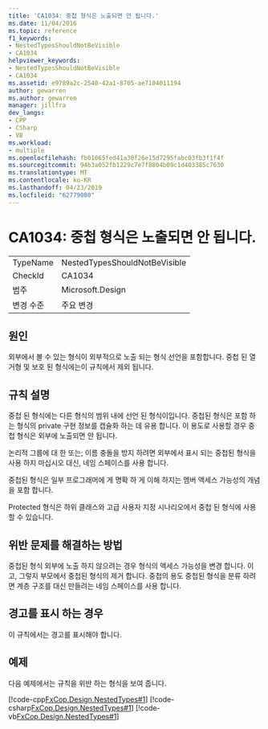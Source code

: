 ```yaml
---
title: 'CA1034: 중첩 형식은 노출되면 안 됩니다.'
ms.date: 11/04/2016
ms.topic: reference
f1_keywords:
- NestedTypesShouldNotBeVisible
- CA1034
helpviewer_keywords:
- NestedTypesShouldNotBeVisible
- CA1034
ms.assetid: e9789a2c-2540-42a1-8705-ae7104011194
author: gewarren
ms.author: gewarren
manager: jillfra
dev_langs:
- CPP
- CSharp
- VB
ms.workload:
- multiple
ms.openlocfilehash: fb01065fed41a30f26e15d7295fabc03fb3f1f4f
ms.sourcegitcommit: 94b3a052fb1229c7e7f8804b09c1d403385c7630
ms.translationtype: MT
ms.contentlocale: ko-KR
ms.lasthandoff: 04/23/2019
ms.locfileid: "62779080"
---
```

# <a name="ca1034-nested-types-should-not-be-visible"></a>CA1034: 중첩 형식은 노출되면 안 됩니다.

|||
|-|-|
|TypeName|NestedTypesShouldNotBeVisible|
|CheckId|CA1034|
|범주|Microsoft.Design|
|변경 수준|주요 변경|

## <a name="cause"></a>원인

외부에서 볼 수 있는 형식이 외부적으로 노출 되는 형식 선언을 포함합니다. 중첩 된 열거형 및 보호 된 형식에는이 규칙에서 제외 됩니다.

## <a name="rule-description"></a>규칙 설명
 중첩 된 형식에는 다른 형식의 범위 내에 선언 된 형식이입니다. 중첩된 형식은 포함 하는 형식의 private 구현 정보를 캡슐화 하는 데 유용 합니다. 이 용도로 사용할 경우 중첩 형식은 외부에 노출되면 안 됩니다.

 논리적 그룹에 대 한 또는; 이름 충돌을 방지 하려면 외부에서 표시 되는 중첩된 형식을 사용 하지 마십시오 대신, 네임 스페이스를 사용 합니다.

 중첩된 형식은 일부 프로그래머에 게 명확 하 게 이해 하지는 멤버 액세스 가능성의 개념을 포함 합니다.

 Protected 형식은 하위 클래스와 고급 사용자 지정 시나리오에서 중첩 된 형식에 사용할 수 있습니다.

## <a name="how-to-fix-violations"></a>위반 문제를 해결하는 방법
 중첩된 형식 외부에 노출 하지 않으려는 경우 형식의 액세스 가능성을 변경 합니다. 이 고, 그렇지 부모에서 중첩된 형식의 제거 합니다. 중첩의 용도 중첩된 형식을 분류 하려면 계층 구조를 대신 만들려는 네임 스페이스를 사용 합니다.

## <a name="when-to-suppress-warnings"></a>경고를 표시 하는 경우
 이 규칙에서는 경고를 표시해야 합니다.

## <a name="example"></a>예제
 다음 예제에서는 규칙을 위반 하는 형식을 보여 줍니다.

 [!code-cpp[FxCop.Design.NestedTypes#1](../code-quality/codesnippet/CPP/ca1034-nested-types-should-not-be-visible_1.cpp)]
 [!code-csharp[FxCop.Design.NestedTypes#1](../code-quality/codesnippet/CSharp/ca1034-nested-types-should-not-be-visible_1.cs)]
 [!code-vb[FxCop.Design.NestedTypes#1](../code-quality/codesnippet/VisualBasic/ca1034-nested-types-should-not-be-visible_1.vb)]